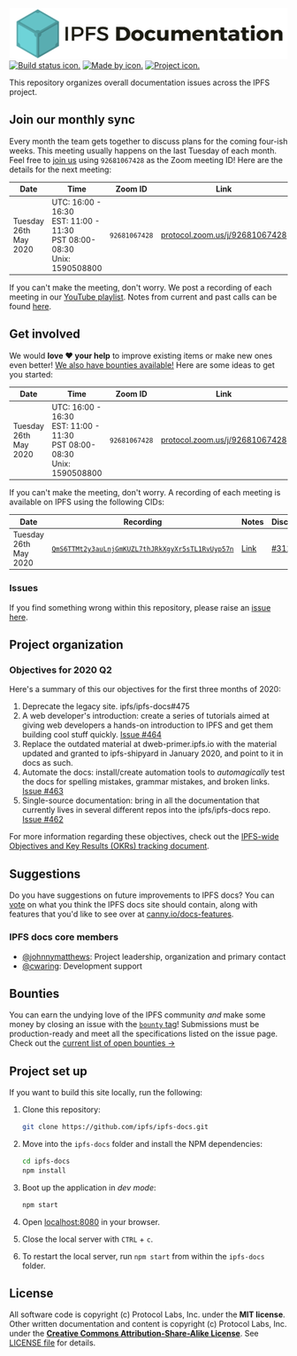 ![IPFS documentation logo.](ipfs-docs-header.png)
[![Build status icon.](https://img.shields.io/circleci/project/github/ipfs/ipfs-docs/master.svg?style=flat-square)](https://circleci.com/gh/ipfs/ipfs-docs)
[![Made by icon.](https://img.shields.io/badge/made%20by-Protocol%20Labs-blue.svg?style=flat-square)](https://protocol.ai/)
[![Project icon.](https://img.shields.io/badge/project-IPFS-blue.svg?style=flat-square)](http://ipfs.io/)

This repository organizes overall documentation issues across the IPFS project.

## Join our monthly sync

Every month the team gets together to discuss plans for the coming four-ish weeks. This meeting usually happens on the last Tuesday of each month. Feel free to [join us](https://protocol.zoom.us/j/92681067428) using `92681067428` as the Zoom meeting ID! Here are the details for the next meeting:

| Date                  | Time                                                                            | Zoom ID       | Link                                                                     | Notes                                                                                                                                                                                         |
| --------------------- | ------------------------------------------------------------------------------- | ------------- | ------------------------------------------------------------------------ | --------------------------------------------------------------------------------------------------------------------------------------------------------------------------------------------- |
| Tuesday 26th May 2020 | UTC: 16:00 - 16:30<br>EST: 11:00 - 11:30<br>PST 08:00-08:30<br>Unix: 1590508800 | `92681067428` | [protocol.zoom.us/j/92681067428](https://protocol.zoom.us/j/92681067428) | [Meeting notes](https://www.google.com/url?q=https://docs.google.com/document/d/1EOD-pJi4GvRmGi9HHocgVV8uVHMFIZlyVgJDkvC3DQ4/edit&sa=D&ust=1563045367944000&usg=AOvVaw1PXuFUmNdcfz8M0oJjv1dP) |

If you can't make the meeting, don't worry. We post a recording of each meeting in our [YouTube playlist](https://www.youtube.com/playlist?list=PLuhRWgmPaHtRnfsVYI2LbVS03BRX7TcXq). Notes from current and past calls can be found [here](https://www.google.com/url?q=https://docs.google.com/document/d/1EOD-pJi4GvRmGi9HHocgVV8uVHMFIZlyVgJDkvC3DQ4/edit&sa=D&ust=1563045367944000&usg=AOvVaw1PXuFUmNdcfz8M0oJjv1dP).

## Get involved

We would **love ❤️ your help** to improve existing items or make new ones even better! [We also have bounties available!](https://github.com/ipfs/devgrants/projects/1) Here are some ideas to get you started:

| Date                  | Time                                                                            | Zoom ID       | Link                                                                     | Notes                                                                                                |
| --------------------- | ------------------------------------------------------------------------------- | ------------- | ------------------------------------------------------------------------ | ---------------------------------------------------------------------------------------------------- |
| Tuesday 26th May 2020 | UTC: 16:00 - 16:30<br>EST: 11:00 - 11:30<br>PST 08:00-08:30<br>Unix: 1590508800 | `92681067428` | [protocol.zoom.us/j/92681067428](https://protocol.zoom.us/j/92681067428) | [Meeting notes](https://cryptpad.fr/code/#/2/code/view/4xRbtK8Xt40a4FjhPiNcFVUeT6sum5YMuO-02+0Sn7s/) |

If you can't make the meeting, don't worry. A recording of each meeting is available on IPFS using the following CIDs:

| Date                  | Recording                                                                                                                            | Notes                                                                                       | Discussion                                           |
| --------------------- | ------------------------------------------------------------------------------------------------------------------------------------ | ------------------------------------------------------------------------------------------- | ---------------------------------------------------- |
| Tuesday 26th May 2020 | [`QmS6TTMt2y3auLnjGmKUZL7thJRkXgyXr5sTL1RvUyp57n`](https://gateway.pinata.cloud/ipfs/QmS6TTMt2y3auLnjGmKUZL7thJRkXgyXr5sTL1RvUyp57n) | [Link](https://cryptpad.fr/code/#/2/code/view/4xRbtK8Xt40a4FjhPiNcFVUeT6sum5YMuO-02+0Sn7s/) | [#311](https://github.com/ipfs/ipfs-docs/issues/311) |

### Issues

If you find something wrong within this repository, please raise an [issue here](https://github.com/ipfs/ipfs-docs/issues).

## Project organization

### Objectives for 2020 Q2

Here's a summary of this our objectives for the first three months of 2020:

1. Deprecate the legacy site. ipfs/ipfs-docs#475
2. A web developer's introduction: create a series of tutorials aimed at giving web developers a hands-on introduction to IPFS and get them building cool stuff quickly. [Issue #464](https://github.com/ipfs/ipfs-docs/issues/464)
3. Replace the outdated material at dweb-primer.ipfs.io with the material updated and granted to ipfs-shipyard in January 2020, and point to it in docs as such.
4. Automate the docs: install/create automation tools to _automagically_ test the docs for spelling mistakes, grammar mistakes, and broken links. [Issue #463](https://github.com/ipfs/ipfs-docs/issues/463)
5. Single-source documentation: bring in all the documentation that currently lives in several different repos into the ipfs/ipfs-docs repo. [Issue #462](https://github.com/ipfs/ipfs-docs/issues/462)

For more information regarding these objectives, check out the [IPFS-wide Objectives and Key Results (OKRs) tracking document](https://docs.google.com/spreadsheets/d/1YTnvQ75v0jCuumOM9CPhx0BZHhJzZGy2u2ydU-rPh2w/edit#gid=2033312819).

## Suggestions

Do you have suggestions on future improvements to IPFS docs? You can [vote](https://ipfs.canny.io/docs-features) on what you think the IPFS docs site should contain, along with features that you'd like to see over at [canny.io/docs-features](https://ipfs.canny.io/docs-features).

### IPFS docs core members

- [@johnnymatthews](https://github.com/johnnymatthews): Project leadership, organization and primary contact
- [@cwaring](https://github.com/cwaring): Development support

## Bounties

You can earn the undying love of the IPFS community _and_ make some money by closing an issue with the [`bounty` tag](https://github.com/ipfs/ipfs-docs/issues?q=is%3Aopen+is%3Aissue+label%3Abounty)! Submissions must be production-ready and meet all the specifications listed on the issue page. Check out the [current list of open bounties →](https://github.com/ipfs/devgrants/projects/1)

## Project set up

If you want to build this site locally, run the following:

1. Clone this repository:

   ```bash
   git clone https://github.com/ipfs/ipfs-docs.git
   ```

1. Move into the `ipfs-docs` folder and install the NPM dependencies:

   ```bash
   cd ipfs-docs
   npm install
   ```

1. Boot up the application in _dev mode_:

   ```bash
   npm start
   ```

1. Open [localhost:8080](http://localhost:8080) in your browser.
1. Close the local server with `CTRL` + `c`.
1. To restart the local server, run `npm start` from within the `ipfs-docs` folder.

## License

All software code is copyright (c) Protocol Labs, Inc. under the **MIT license**. Other written documentation and content is copyright (c) Protocol Labs, Inc. under the [**Creative Commons Attribution-Share-Alike License**](https://creativecommons.org/licenses/by/4.0/). See [LICENSE file](./LICENSE) for details.
